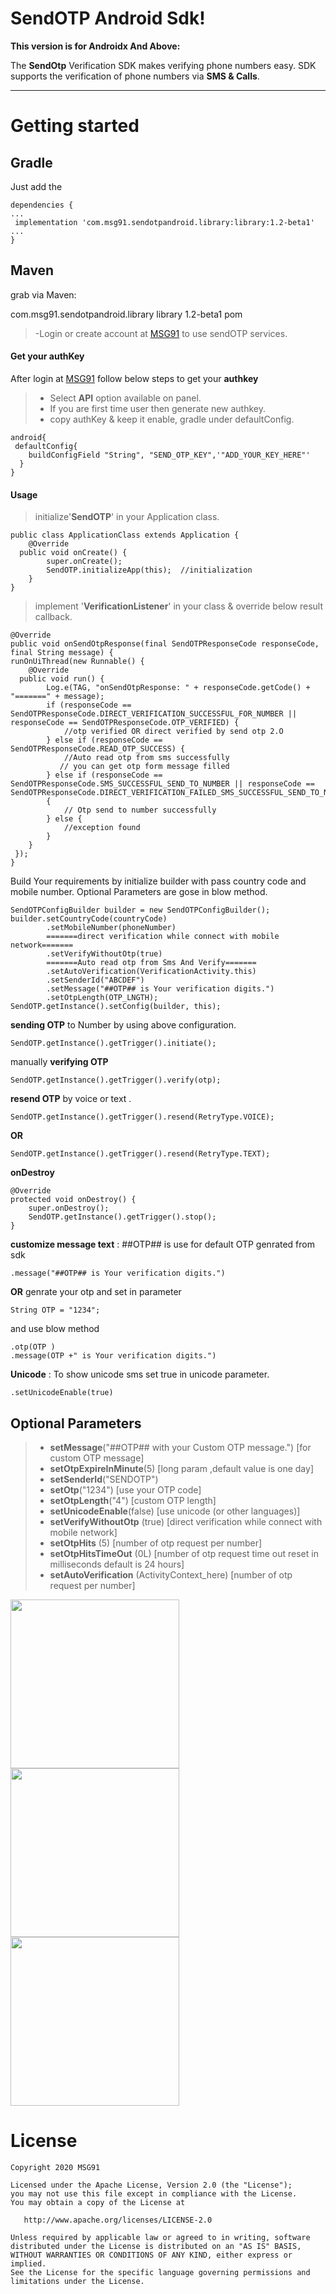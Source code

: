 





SendOTP Android Sdk!
===================
**This version is for Androidx And Above:**

The  **SendOtp** Verification SDK makes verifying phone numbers easy. SDK supports the verification of phone numbers via **SMS & Calls**.

----------

Getting started
===============

Gradle
------

Just add the

    dependencies {
    ...
     implementation 'com.msg91.sendotpandroid.library:library:1.2-beta1'
    ...
    }
Maven
------
grab via Maven:

<dependency>
  <groupId>com.msg91.sendotpandroid.library</groupId>
  <artifactId>library</artifactId>
  <version>1.2-beta1</version>
  <type>pom</type>
</dependency>

> -Login or create account at [MSG91]([https://control.msg91.com/signup/sendotp](https://control.msg91.com/signup/sendotp)) to use sendOTP services.

#### <i class="icon-file"></i> Get your authKey

After login at [MSG91](https://control.msg91.com/) </i> follow below steps to get your **authkey**




> - Select **API** option available on panel.
> - If you are first time user then generate new authkey.
> - copy authKey & keep it enable, gradle under defaultConfig.

    android{
     defaultConfig{
        buildConfigField "String", "SEND_OTP_KEY",'"ADD_YOUR_KEY_HERE"'
      }
    }

#### <i class="icon-book"></i> Usage

>  initialize'**SendOTP**' in your Application class.
>

    public class ApplicationClass extends Application {
        @Override
      public void onCreate() {
            super.onCreate();
            SendOTP.initializeApp(this);  //initialization
        }
    }

>  implement '**VerificationListener**' in your class & override below result callback.

    @Override
	public void onSendOtpResponse(final SendOTPResponseCode responseCode, final String message) {
    runOnUiThread(new Runnable() {
        @Override
	  public void run() {
            Log.e(TAG, "onSendOtpResponse: " + responseCode.getCode() + "=======" + message);
            if (responseCode == SendOTPResponseCode.DIRECT_VERIFICATION_SUCCESSFUL_FOR_NUMBER || responseCode == SendOTPResponseCode.OTP_VERIFIED) {
                //otp verified OR direct verified by send otp 2.O
		    } else if (responseCode == SendOTPResponseCode.READ_OTP_SUCCESS) {
                //Auto read otp from sms successfully
			   // you can get otp form message filled
		    } else if (responseCode == SendOTPResponseCode.SMS_SUCCESSFUL_SEND_TO_NUMBER || responseCode == SendOTPResponseCode.DIRECT_VERIFICATION_FAILED_SMS_SUCCESSFUL_SEND_TO_NUMBER)
		    {
                // Otp send to number successfully
			} else {
                //exception found
			}
        }
	 });
	}

Build Your requirements by initialize builder with pass country code and mobile number.
Optional Parameters are gose in blow method.

    SendOTPConfigBuilder builder = new SendOTPConfigBuilder();
    builder.setCountryCode(countryCode)
            .setMobileNumber(phoneNumber)
            =======direct verification while connect with mobile network=======
			.setVerifyWithoutOtp(true)
            =======Auto read otp from Sms And Verify=======
			.setAutoVerification(VerificationActivity.this)
			.setSenderId("ABCDEF")
            .setMessage("##OTP## is Your verification digits.")
            .setOtpLength(OTP_LNGTH);
    SendOTP.getInstance().setConfig(builder, this);


**sending OTP** to Number by using above configuration.

    SendOTP.getInstance().getTrigger().initiate();

manually **verifying OTP**

    SendOTP.getInstance().getTrigger().verify(otp);
**resend OTP** by voice or text .

    SendOTP.getInstance().getTrigger().resend(RetryType.VOICE);
   **OR**


    SendOTP.getInstance().getTrigger().resend(RetryType.TEXT);

**onDestroy**

    @Override
    protected void onDestroy() {
        super.onDestroy();
        SendOTP.getInstance().getTrigger().stop();
    }



**customize message text** :
##OTP##  is use for default OTP genrated from sdk

    .message("##OTP## is Your verification digits.")
**OR**
genrate your otp and set in parameter

    String OTP = "1234";

and use blow method

    .otp(OTP )
    .message(OTP +" is Your verification digits.")

**Unicode** : To show unicode sms set true in unicode parameter.

    .setUnicodeEnable(true)





Optional Parameters
------
> - **setMessage**("##OTP## with your Custom OTP message.") [for custom OTP message]
>- **setOtpExpireInMinute**(5) [long param ,default value is one day]
>- **setSenderId**("SENDOTP")
>- **setOtp**("1234") [use your OTP code]
>- **setOtpLength**("4") [custom OTP length]
>- **setUnicodeEnable**(false) [use unicode (or other languages)]
>- **setVerifyWithoutOtp** (true) [direct verification while connect with mobile network]
>- **setOtpHits** (5) [number of otp request per number]
>- **setOtpHitsTimeOut** (0L) [number of otp request time out reset in milliseconds default is 24 hours]
>- **setAutoVerification** (ActivityContext_here) [number of otp request per number]
>
<img src="https://user-images.githubusercontent.com/47854558/71350020-5c2d0d80-2596-11ea-8ba8-0bfca83b3602.png" width="270">    <img src="https://user-images.githubusercontent.com/47854558/71351134-ec6c5200-2598-11ea-8da3-b38c88c02dcd.png" width="270">  <img src="https://user-images.githubusercontent.com/47854558/71350022-5c2d0d80-2596-11ea-9b77-3aa2d0a53e8f.png" width="270">

License
=======

    Copyright 2020 MSG91

    Licensed under the Apache License, Version 2.0 (the "License");
    you may not use this file except in compliance with the License.
    You may obtain a copy of the License at

       http://www.apache.org/licenses/LICENSE-2.0

    Unless required by applicable law or agreed to in writing, software
    distributed under the License is distributed on an "AS IS" BASIS,
    WITHOUT WARRANTIES OR CONDITIONS OF ANY KIND, either express or implied.
    See the License for the specific language governing permissions and
    limitations under the License.
